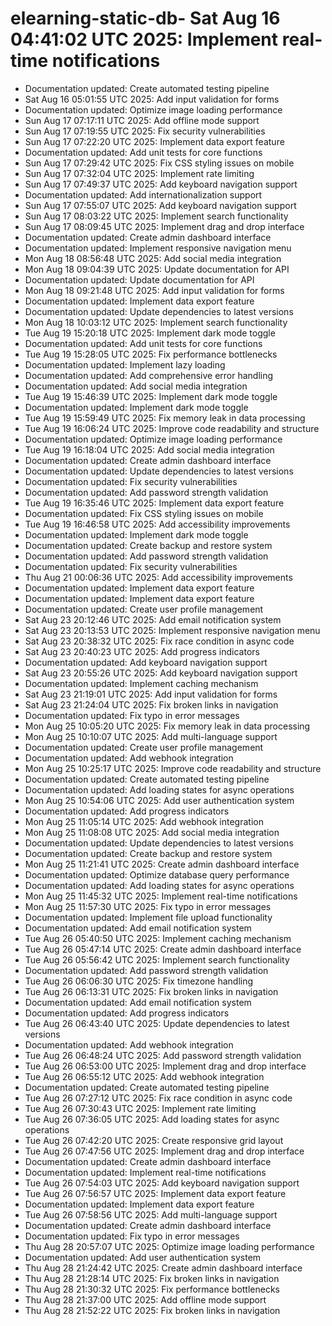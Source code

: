 # elearning-static-db- Sat Aug 16 04:41:02 UTC 2025: Implement real-time notifications
- Documentation updated: Create automated testing pipeline
- Sat Aug 16 05:01:55 UTC 2025: Add input validation for forms
- Documentation updated: Optimize image loading performance
- Sun Aug 17 07:17:11 UTC 2025: Add offline mode support
- Sun Aug 17 07:19:55 UTC 2025: Fix security vulnerabilities
- Sun Aug 17 07:22:20 UTC 2025: Implement data export feature
- Documentation updated: Add unit tests for core functions
- Sun Aug 17 07:29:42 UTC 2025: Fix CSS styling issues on mobile
- Sun Aug 17 07:32:04 UTC 2025: Implement rate limiting
- Sun Aug 17 07:49:37 UTC 2025: Add keyboard navigation support
- Documentation updated: Add internationalization support
- Sun Aug 17 07:55:07 UTC 2025: Add keyboard navigation support
- Sun Aug 17 08:03:22 UTC 2025: Implement search functionality
- Sun Aug 17 08:09:45 UTC 2025: Implement drag and drop interface
- Documentation updated: Create admin dashboard interface
- Documentation updated: Implement responsive navigation menu
- Mon Aug 18 08:56:48 UTC 2025: Add social media integration
- Mon Aug 18 09:04:39 UTC 2025: Update documentation for API
- Documentation updated: Update documentation for API
- Mon Aug 18 09:21:48 UTC 2025: Add input validation for forms
- Documentation updated: Implement data export feature
- Documentation updated: Update dependencies to latest versions
- Mon Aug 18 10:03:12 UTC 2025: Implement search functionality
- Tue Aug 19 15:20:18 UTC 2025: Implement dark mode toggle
- Documentation updated: Add unit tests for core functions
- Tue Aug 19 15:28:05 UTC 2025: Fix performance bottlenecks
- Documentation updated: Implement lazy loading
- Documentation updated: Add comprehensive error handling
- Documentation updated: Add social media integration
- Tue Aug 19 15:46:39 UTC 2025: Implement dark mode toggle
- Documentation updated: Implement dark mode toggle
- Tue Aug 19 15:59:49 UTC 2025: Fix memory leak in data processing
- Tue Aug 19 16:06:24 UTC 2025: Improve code readability and structure
- Documentation updated: Optimize image loading performance
- Tue Aug 19 16:18:04 UTC 2025: Add social media integration
- Documentation updated: Create admin dashboard interface
- Documentation updated: Update dependencies to latest versions
- Documentation updated: Fix security vulnerabilities
- Documentation updated: Add password strength validation
- Tue Aug 19 16:35:46 UTC 2025: Implement data export feature
- Documentation updated: Fix CSS styling issues on mobile
- Tue Aug 19 16:46:58 UTC 2025: Add accessibility improvements
- Documentation updated: Implement dark mode toggle
- Documentation updated: Create backup and restore system
- Documentation updated: Add password strength validation
- Documentation updated: Fix security vulnerabilities
- Thu Aug 21 00:06:36 UTC 2025: Add accessibility improvements
- Documentation updated: Implement data export feature
- Documentation updated: Implement data export feature
- Documentation updated: Create user profile management
- Sat Aug 23 20:12:46 UTC 2025: Add email notification system
- Sat Aug 23 20:13:53 UTC 2025: Implement responsive navigation menu
- Sat Aug 23 20:38:32 UTC 2025: Fix race condition in async code
- Sat Aug 23 20:40:23 UTC 2025: Add progress indicators
- Documentation updated: Add keyboard navigation support
- Sat Aug 23 20:55:26 UTC 2025: Add keyboard navigation support
- Documentation updated: Implement caching mechanism
- Sat Aug 23 21:19:01 UTC 2025: Add input validation for forms
- Sat Aug 23 21:24:04 UTC 2025: Fix broken links in navigation
- Documentation updated: Fix typo in error messages
- Mon Aug 25 10:05:20 UTC 2025: Fix memory leak in data processing
- Mon Aug 25 10:10:07 UTC 2025: Add multi-language support
- Documentation updated: Create user profile management
- Documentation updated: Add webhook integration
- Mon Aug 25 10:25:17 UTC 2025: Improve code readability and structure
- Documentation updated: Create automated testing pipeline
- Documentation updated: Add loading states for async operations
- Mon Aug 25 10:54:06 UTC 2025: Add user authentication system
- Documentation updated: Add progress indicators
- Mon Aug 25 11:05:14 UTC 2025: Add webhook integration
- Mon Aug 25 11:08:08 UTC 2025: Add social media integration
- Documentation updated: Update dependencies to latest versions
- Documentation updated: Create backup and restore system
- Mon Aug 25 11:21:41 UTC 2025: Create admin dashboard interface
- Documentation updated: Optimize database query performance
- Documentation updated: Add loading states for async operations
- Mon Aug 25 11:45:32 UTC 2025: Implement real-time notifications
- Mon Aug 25 11:57:30 UTC 2025: Fix typo in error messages
- Documentation updated: Implement file upload functionality
- Documentation updated: Add email notification system
- Tue Aug 26 05:40:50 UTC 2025: Implement caching mechanism
- Tue Aug 26 05:47:14 UTC 2025: Create admin dashboard interface
- Tue Aug 26 05:56:42 UTC 2025: Implement search functionality
- Documentation updated: Add password strength validation
- Tue Aug 26 06:06:30 UTC 2025: Fix timezone handling
- Tue Aug 26 06:13:31 UTC 2025: Fix broken links in navigation
- Documentation updated: Add email notification system
- Documentation updated: Add progress indicators
- Tue Aug 26 06:43:40 UTC 2025: Update dependencies to latest versions
- Documentation updated: Add webhook integration
- Tue Aug 26 06:48:24 UTC 2025: Add password strength validation
- Tue Aug 26 06:53:00 UTC 2025: Implement drag and drop interface
- Tue Aug 26 06:55:12 UTC 2025: Add webhook integration
- Documentation updated: Create automated testing pipeline
- Tue Aug 26 07:27:12 UTC 2025: Fix race condition in async code
- Tue Aug 26 07:30:43 UTC 2025: Implement rate limiting
- Tue Aug 26 07:36:05 UTC 2025: Add loading states for async operations
- Tue Aug 26 07:42:20 UTC 2025: Create responsive grid layout
- Tue Aug 26 07:47:56 UTC 2025: Implement drag and drop interface
- Documentation updated: Create admin dashboard interface
- Documentation updated: Implement real-time notifications
- Tue Aug 26 07:54:03 UTC 2025: Add keyboard navigation support
- Tue Aug 26 07:56:57 UTC 2025: Implement data export feature
- Documentation updated: Implement data export feature
- Tue Aug 26 07:58:56 UTC 2025: Add multi-language support
- Documentation updated: Create admin dashboard interface
- Documentation updated: Fix typo in error messages
- Thu Aug 28 20:57:07 UTC 2025: Optimize image loading performance
- Documentation updated: Add user authentication system
- Thu Aug 28 21:24:42 UTC 2025: Create admin dashboard interface
- Thu Aug 28 21:28:14 UTC 2025: Fix broken links in navigation
- Thu Aug 28 21:30:32 UTC 2025: Fix performance bottlenecks
- Thu Aug 28 21:37:00 UTC 2025: Add offline mode support
- Thu Aug 28 21:52:22 UTC 2025: Fix broken links in navigation
